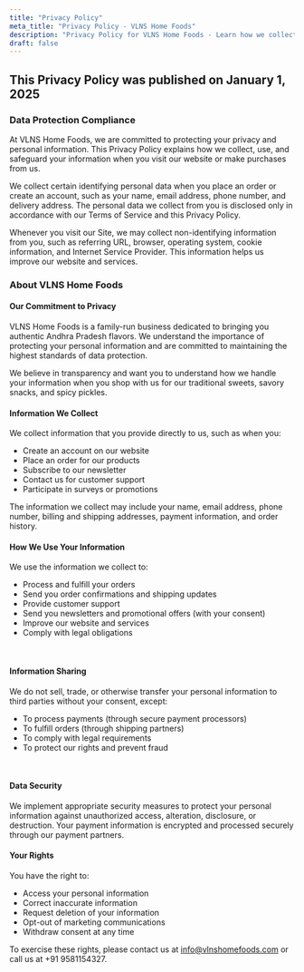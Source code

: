 ```yaml
---
title: "Privacy Policy"
meta_title: "Privacy Policy - VLNS Home Foods"
description: "Privacy Policy for VLNS Home Foods - Learn how we collect, use, and protect your personal information when you shop with us."
draft: false
---
```


## This Privacy Policy was published on January 1, 2025

### Data Protection Compliance

At VLNS Home Foods, we are committed to protecting your privacy and personal information. This Privacy Policy explains how we collect, use, and safeguard your information when you visit our website or make purchases from us.

We collect certain identifying personal data when you place an order or create an account, such as your name, email address, phone number, and delivery address. The personal data we collect from you is disclosed only in accordance with our Terms of Service and this Privacy Policy.

Whenever you visit our Site, we may collect non-identifying information from you, such as referring URL, browser, operating system, cookie information, and Internet Service Provider. This information helps us improve our website and services.
<br/>

### About VLNS Home Foods

#### Our Commitment to Privacy

VLNS Home Foods is a family-run business dedicated to bringing you authentic Andhra Pradesh flavors. We understand the importance of protecting your personal information and are committed to maintaining the highest standards of data protection.

We believe in transparency and want you to understand how we handle your information when you shop with us for our traditional sweets, savory snacks, and spicy pickles.
<br/>

#### Information We Collect

We collect information that you provide directly to us, such as when you:

- Create an account on our website
- Place an order for our products
- Subscribe to our newsletter
- Contact us for customer support
- Participate in surveys or promotions

The information we collect may include your name, email address, phone number, billing and shipping addresses, payment information, and order history.
<br/>

#### How We Use Your Information

We use the information we collect to:

- Process and fulfill your orders
- Send you order confirmations and shipping updates
- Provide customer support
- Send you newsletters and promotional offers (with your consent)
- Improve our website and services
- Comply with legal obligations
<br/>

#### Information Sharing

We do not sell, trade, or otherwise transfer your personal information to third parties without your consent, except:

- To process payments (through secure payment processors)
- To fulfill orders (through shipping partners)
- To comply with legal requirements
- To protect our rights and prevent fraud
<br/>

#### Data Security

We implement appropriate security measures to protect your personal information against unauthorized access, alteration, disclosure, or destruction. Your payment information is encrypted and processed securely through our payment partners.

#### Your Rights

You have the right to:
- Access your personal information
- Correct inaccurate information
- Request deletion of your information
- Opt-out of marketing communications
- Withdraw consent at any time

To exercise these rights, please contact us at info@vlnshomefoods.com or call us at +91 9581154327.
